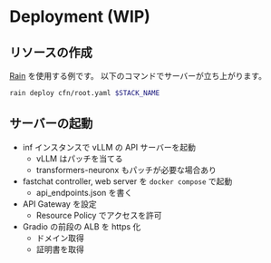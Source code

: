 # Deployment (WIP)
## リソースの作成
[Rain](https://github.com/aws-cloudformation/rain) を使用する例です。
以下のコマンドでサーバーが立ち上がります。
```bash
rain deploy cfn/root.yaml $STACK_NAME
```

## サーバーの起動
- inf インスタンスで vLLM の API サーバーを起動
    - vLLM はパッチを当てる
    - transformers-neuronx もパッチが必要な場合あり
- fastchat controller, web server を `docker compose` で起動
    - api_endpoints.json を書く
- API Gateway を設定
    - Resource Policy でアクセスを許可
- Gradio の前段の ALB を https 化
    - ドメイン取得
    - 証明書を取得